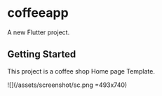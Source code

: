 # coffeeapp

A new Flutter project.

## Getting Started

This project is a coffee shop Home page Template.

 ![](/assets/screenshot/sc.png =493x740)
